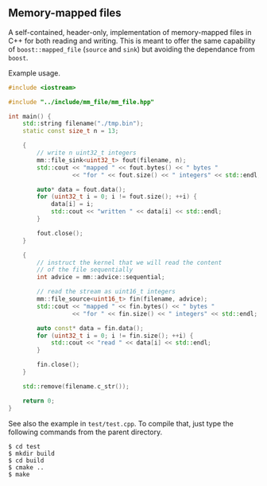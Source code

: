 Memory-mapped files
-------------------
A self-contained, header-only, implementation of memory-mapped files in C++
for both reading and writing.
This is meant to offer the same capability of `boost::mapped_file` (`source` and `sink`) but avoiding
the dependance from `boost`.

Example usage.

```C++
#include <iostream>

#include "../include/mm_file/mm_file.hpp"

int main() {
    std::string filename("./tmp.bin");
    static const size_t n = 13;

    {
        // write n uint32_t integers
        mm::file_sink<uint32_t> fout(filename, n);
        std::cout << "mapped " << fout.bytes() << " bytes "
                  << "for " << fout.size() << " integers" << std::endl;

        auto* data = fout.data();
        for (uint32_t i = 0; i != fout.size(); ++i) {
            data[i] = i;
            std::cout << "written " << data[i] << std::endl;
        }

        fout.close();
    }

    {
        // instruct the kernel that we will read the content
        // of the file sequentially
        int advice = mm::advice::sequential;

        // read the stream as uint16_t integers
        mm::file_source<uint16_t> fin(filename, advice);
        std::cout << "mapped " << fin.bytes() << " bytes "
                  << "for " << fin.size() << " integers" << std::endl;

        auto const* data = fin.data();
        for (uint32_t i = 0; i != fin.size(); ++i) {
            std::cout << "read " << data[i] << std::endl;
        }

        fin.close();
    }

    std::remove(filename.c_str());

    return 0;
}
```

See also the example in `test/test.cpp`. To compile that, just type the following commands from the parent directory.

    $ cd test
    $ mkdir build
    $ cd build
    $ cmake ..
    $ make
